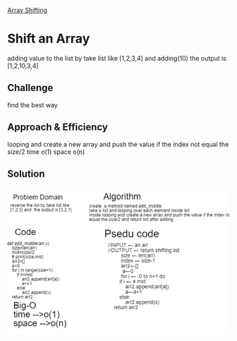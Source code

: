 [Array Shifting](https://github.com/hadeelhhawajreh/data-structures-and-algorithms-c401/pull/2)

# Shift an Array
adding value to the list by take list like [1,2,3,4] and adding(10)  the output is [1,2,10,3,4] 

## Challenge
find the best way

## Approach & Efficiency
<!-- What approach did you take? Why? What is the Big O space/time for this approach? -->
looping and create a new array and push the value if the index not equal the size/2
time o(1)
space o(n)

## Solution
<!-- Embedded whiteboard image -->
![drawing](../../assets/drawing2.png)
